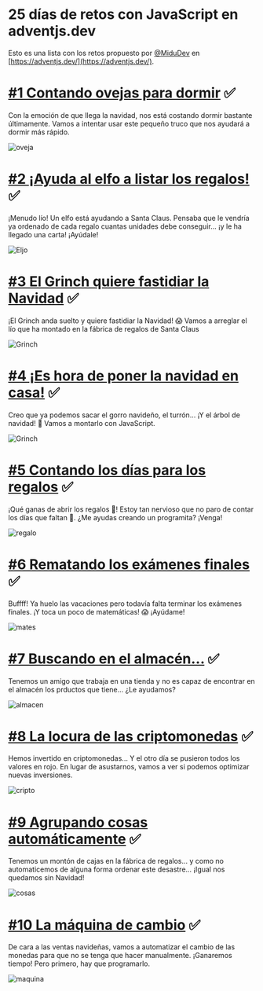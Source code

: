 # 25 días de retos con JavaScript en adventjs.dev

Esto es una lista con los retos propuesto por [@MiduDev](https://github.com/midudev "@MiduDev") en [https://adventjs.dev/](https://adventjs.dev/).

# [#1 Contando ovejas para dormir](01-ovejas/01-Ovejas.md) ✅

Con la emoción de que llega la navidad, nos está costando dormir bastante últimamente. Vamos a intentar usar este pequeño truco que nos ayudará a dormir más rápido.

![ oveja](https://imgur.com/ttDgd0rs.png)

# [#2 ¡Ayuda al elfo a listar los regalos!](02-elfo/02-elfo.md) ✅

¡Menudo lío! Un elfo está ayudando a Santa Claus. Pensaba que le vendría ya ordenado de cada regalo cuantas unidades debe conseguir... ¡y le ha llegado una carta! ¡Ayúdale!

![ Eljo](https://imgur.com/3X7GT7hs.png)

# [#3 El Grinch quiere fastidiar la Navidad](03-grinch/03-grinch.md) ✅

¡El Grinch anda suelto y quiere fastidiar la Navidad! 😱 Vamos a arreglar el lío que ha montado en la fábrica de regalos de Santa Claus

![ Grinch](https://i.imgur.com/tPD2Kvq.png)
# [#4 ¡Es hora de poner la navidad en casa!](04-arbol/04-arbol.md) ✅

Creo que ya podemos sacar el gorro navideño, el turrón... ¡Y el árbol de navidad! 🎄 Vamos a montarlo con JavaScript.

![ Grinch](https://i.imgur.com/77QADdo.png)

# [#5 Contando los días para los regalos](05-regalos/05-regalos.md) ✅

¡Qué ganas de abrir los regalos 🎁! Estoy tan nervioso que no paro de contar los días que faltan 🤣. ¿Me ayudas creando un programita? ¡Venga!

![ regalo](https://i.imgur.com/P9REe8t.png)

# [#6 Rematando los exámenes finales](06-mates/06-mates.md) ✅

Buffff! Ya huelo las vacaciones pero todavía falta terminar los exámenes finales. ¡Y toca un poco de matemáticas! 😱 ¡Ayúdame!

![ mates](https://i.imgur.com/ShiLmtD.png)

# [#7 Buscando en el almacén...](07-almacen/07-almacen.md) ✅

Tenemos un amigo que trabaja en una tienda y no es capaz de encontrar en el almacén los prductos que tiene... ¿Le ayudamos?

![ almacen](https://i.imgur.com/l3FzQT6.png)
# [#8 La locura de las criptomonedas](08-cripto/08-cripto.md) ✅

Hemos invertido en criptomonedas... Y el otro día se pusieron todos los valores en rojo. En lugar de asustarnos, vamos a ver si podemos optimizar nuevas inversiones.

![ cripto](https://i.imgur.com/MLeKlgf.png)
# [#9 Agrupando cosas automáticamente](09-cosas/09-cosas.md) ✅

Tenemos un montón de cajas en la fábrica de regalos... y como no automaticemos de alguna forma ordenar este desastre... ¡Igual nos quedamos sin Navidad!

![ cosas](https://i.imgur.com/QEXYNl8.png)
# [#10 La máquina de cambio](10-maquina/10-maquina.md) ✅

De cara a las ventas navideñas, vamos a automatizar el cambio de las monedas para que no se tenga que hacer manualmente. ¡Ganaremos tiempo! Pero primero, hay que programarlo.

![ maquina](https://i.imgur.com/phgDubx.png)